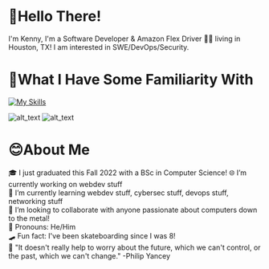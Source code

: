 # 👋Hello There! 
I'm Kenny, I'm a Software Developer & Amazon Flex Driver 💪😂 living in Houston, TX! 
I am interested in SWE/DevOps/Security.
  
# 🧠What I Have Some Familiarity With
[![My Skills](https://skillicons.dev/icons?i=c,cs,py,java,html,css,js,django,dotnet,linux,mysql,selenium&theme=light)](https://skillicons.dev)  

![__alt_text__](https://img.shields.io/badge/LinkedIn--0A66C2?style=for-the-badge&logo=LinkedIn)
![__alt_text__](https://img.shields.io/badge/Gmail--EA4335?style=for-the-badge&logo=Gmail)


# 😊About Me
 🎓 I just graduated this Fall 2022 with a BSc in Computer Science!
 🌐 I’m currently working on webdev stuff  
 🌱 I’m currently learning webdev stuff, cybersec stuff, devops stuff, networking stuff  
 👯 I’m looking to collaborate with anyone passionate about computers down to the metal!  
 🦆 Pronouns: He/Him  
 🛹 Fun fact: I've been skateboarding since I was 8!  
 💬 "It doesn't really help to worry about the future, which we can't control, or the past, which we can't change." -Philip Yancey
 

